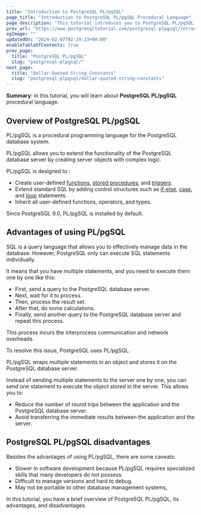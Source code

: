 ```yaml
---
title: "Introduction to PostgreSQL PL/pgSQL"
page_title: "Introduction to PostgreSQL PL/pgSQL Procedural Language"
page_description: "This tutorial introduces you to PostgreSQL PL/pgSQL for developing user-defined functions and stored procedures."
prev_url: "https://www.postgresqltutorial.com/postgresql-plpgsql/introduction-to-postgresql-stored-procedures/"
ogImage: ""
updatedOn: "2024-02-07T02:29:23+00:00"
enableTableOfContents: true
prev_page: 
  title: "PostgreSQL PL/pgSQL"
  slug: "postgresql-plpgsql/"
next_page: 
  title: "Dollar-Quoted String Constants"
  slug: "postgresql-plpgsql/dollar-quoted-string-constants"
---
```





**Summary**: in this tutorial, you will learn about **PostgreSQL PL/pgSQL** procedural language.


## Overview of PostgreSQL PL/pgSQL

PL/pgSQL is a procedural programming language for the PostgreSQL database system.

PL/pgSQL allows you to extend the functionality of the PostgreSQL database server by creating server objects with complex logic.

PL/pgSQL is designed to :

* Create user\-defined [functions](postgresql-create-function), [stored procedures](postgresql-create-procedure), and [triggers](../postgresql-triggers).
* Extend standard SQL by adding control structures such as [if\-else](plpgsql-if-else-statements), [case](../postgresql-tutorial/postgresql-case), and [loop](plpgsql-loop-statements) statements.
* Inherit all user\-defined functions, operators, and types.

Since PostgreSQL 9\.0, PL/pgSQL is installed by default.


## Advantages of using PL/pgSQL

SQL is a query language that allows you to effectively manage data in the database. However, PostgreSQL only can execute SQL statements individually.

It means that you have multiple statements, and you need to execute them one by one like this:

* First, send a query to the PostgreSQL database server.
* Next, wait for it to process.
* Then, process the result set.
* After that, do some calculations.
* Finally, send another query to the PostgreSQL database server and repeat this process.

This process incurs the interprocess communication and network overheads.

To resolve this issue, PostgreSQL uses PL/pgSQL.

PL/pgSQL wraps multiple statements in an object and stores it on the PostgreSQL database server.

Instead of sending multiple statements to the server one by one, you can send one statement to execute the object stored in the server. This allows you to:

* Reduce the number of round trips between the application and the PostgreSQL database server.
* Avoid transferring the immediate results between the application and the server.


## PostgreSQL PL/pgSQL disadvantages

Besides the advantages of using PL/pgSQL, there are some caveats:

* Slower in software development because PL/pgSQL requires specialized skills that many developers do not possess.
* Difficult to manage versions and hard to debug.
* May not be portable to other database management systems[.](http://www.mysqltutorial.org)

In this tutorial, you have a brief overview of PostgreSQL PL/pgSQL, its advantages, and disadvantages.

